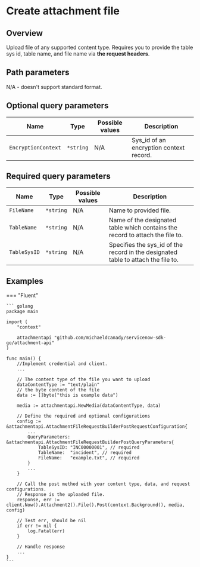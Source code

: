 # Create attachment file

## Overview

Upload file of any supported content type. Requires you to provide the table sys id, table name, and file name via **the request headers**.

## Path parameters

N/A - doesn't support standard format.

## Optional query parameters

| Name                | Type      | Possible values | Description                                                  |
|---------------------|-----------|-----------------|--------------------------------------------------------------|
| `EncryptionContext` | `*string` | N/A             | Sys_id of an encryption context record.                      |

## Required query parameters

| Name                | Type      | Possible values | Description                                                                       |
|---------------------|-----------|-----------------|-----------------------------------------------------------------------------------|
| `FileName`          | `*string` | N/A             | Name to provided file.                                                            |
| `TableName`         | `*string` | N/A             | Name of the designated table which contains the record to attach the file to.     |
| `TableSysID`        | `*string` | N/A             | Specifies the sys_id of the record in the designated table to attach the file to. |

## Examples

=== "Fluent"

    ``` golang
    package main

    import (
        "context"

        attachmentapi "github.com/michaeldcanady/servicenow-sdk-go/attachment-api"
    )

    func main() {
        //Implement credential and client.
        ...

        // The content type of the file you want to upload
        dataContentType := "text/plain"
        // the byte content of the file
        data := []byte("this is example data")

        media := attachmentapi.NewMedia(dataContentType, data)

        // Define the required and optional configurations
        config := &attachmentapi.AttachmentFileRequestBuilderPostRequestConfiguration{
            ...
            QueryParameters: &attachmentapi.AttachmentFileRequestBuilderPostQueryParameters{
                TableSysID: "INC00000001", // required
                TableName:  "incident", // required
                FileName:   "example.txt", // required
            }
            ...
        }

        // Call the post method with your content type, data, and request configurations.
        // Response is the uploaded file.
        response, err := client.Now().Attachment2().File().Post(context.Background(), media, config)

        // Test err, should be nil
        if err != nil {
            log.Fatal(err)
        }
        
        // Handle response
        ...
    }
    ```
